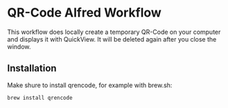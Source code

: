# QR-Code Alfred Workflow

This workflow does locally create a temporary QR-Code on your computer and displays it with QuickView. It will be deleted again after you close the window.

## Installation

Make shure to install qrencode, for example with brew.sh:

```
brew install qrencode
```
